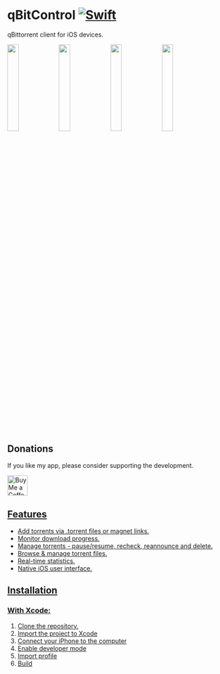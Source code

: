 # qBitControl [![Swift](https://github.com/Michael-128/qBitControl/actions/workflows/swift.yml/badge.svg)](https://github.com/Michael-128/qBitControl/actions/workflows/swift.yml)

qBittorrent client for iOS devices.

<img class="product-img" src="https://github.com/Michael-128/qBitControl/assets/116978510/04fa9256-e5dc-420c-8709-79064bb82044" width="22.5%"/>
<img class="product-img" src="https://github.com/Michael-128/qBitControl/assets/116978510/02633a00-b647-4898-9edb-d4b8b89d4a88" width="22.5%"/>
<img class="product-img" src="https://github.com/Michael-128/qBitControl/assets/116978510/e09a2508-56c7-41b3-91ce-d8e4c7639537" width="22.5%"/>
<img class="product-img" src="https://github.com/Michael-128/qBitControl/assets/116978510/34cdfe91-0bcb-40ed-8bf5-3d3428567e10" width="22.5%"/>


## Donations
If you like my app, please consider supporting the development.

<a href='https://ko-fi.com/mikemichael225' target='_blank'><img height='35' style='border:0px;height:46px;' src='https://az743702.vo.msecnd.net/cdn/kofi3.png?v=0' border='0' alt='Buy Me a Coffee at ko-fi.com' />


## Features
- Add torrents via .torrent files or magnet links.
- Monitor download progress.
- Manage torrents - pause/resume, recheck, reannounce and delete.
- Browse & manage torrent files.
- Real-time statistics.
- Native iOS user interface.


## Installation
### With Xcode:
1. Clone the repository.
2. Import the project to Xcode
3. Connect your iPhone to the computer
4. Enable developer mode
5. Import profile
6. Build
